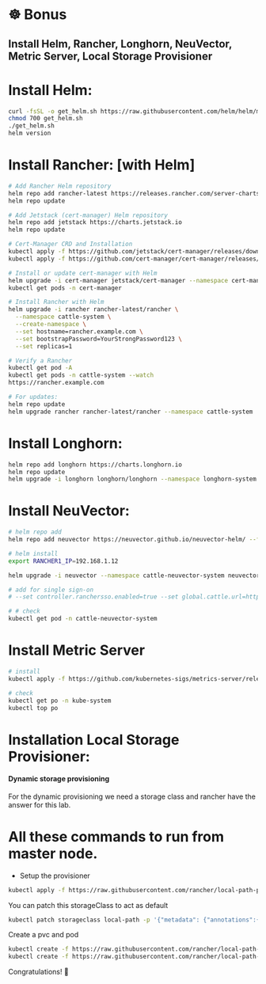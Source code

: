 # ☸️ Bonus
## Install Helm, Rancher, Longhorn, NeuVector, Metric Server, Local Storage Provisioner

# Install Helm:
```bash
curl -fsSL -o get_helm.sh https://raw.githubusercontent.com/helm/helm/main/scripts/get-helm-3
chmod 700 get_helm.sh
./get_helm.sh
helm version
```
# Install Rancher: [with Helm]
```bash
# Add Rancher Helm repository
helm repo add rancher-latest https://releases.rancher.com/server-charts/latest
helm repo update

# Add Jetstack (cert-manager) Helm repository
helm repo add jetstack https://charts.jetstack.io
helm repo update

# Cert-Manager CRD and Installation
kubectl apply -f https://github.com/jetstack/cert-manager/releases/download/v1.13.0/cert-manager.crds.yaml
kubectl apply -f https://github.com/cert-manager/cert-manager/releases/download/v1.13.0/cert-manager.yaml

# Install or update cert-manager with Helm
helm upgrade -i cert-manager jetstack/cert-manager --namespace cert-manager --create-namespace
kubectl get pods -n cert-manager

# Install Rancher with Helm
helm upgrade -i rancher rancher-latest/rancher \
  --namespace cattle-system \
  --create-namespace \
  --set hostname=rancher.example.com \
  --set bootstrapPassword=YourStrongPassword123 \
  --set replicas=1

# Verify a Rancher
kubectl get pod -A
kubectl get pods -n cattle-system --watch
https://rancher.example.com

# For updates:
helm repo update
helm upgrade rancher rancher-latest/rancher --namespace cattle-system
```
# Install Longhorn:
```bash
helm repo add longhorn https://charts.longhorn.io
helm repo update
helm upgrade -i longhorn longhorn/longhorn --namespace longhorn-system --create-namespace
```

# Install NeuVector:
```bash
# helm repo add
helm repo add neuvector https://neuvector.github.io/neuvector-helm/ --force-update

# helm install 
export RANCHER1_IP=192.168.1.12

helm upgrade -i neuvector --namespace cattle-neuvector-system neuvector/core --create-namespace --set manager.svc.type=ClusterIP --set controller.pvc.enabled=true --set controller.pvc.capacity=500Mi --set manager.ingress.enabled=true --set manager.ingress.host=neuvector.$RANCHER1_IP.sslip.io --set manager.ingress.tls=true 

# add for single sign-on
# --set controller.ranchersso.enabled=true --set global.cattle.url=https://rancher.$RANCHER1_IP.sslip.io

# # check
kubectl get pod -n cattle-neuvector-system
```
# Install Metric Server
``` bash
# install
kubectl apply -f https://github.com/kubernetes-sigs/metrics-server/releases/download/v0.5.0/components.yaml

# check
kubectl get po -n kube-system
kubectl top po

```

# Installation Local Storage Provisioner:
#### Dynamic storage provisioning
For the dynamic provisioning we need a storage class and rancher have the answer for this lab.
# All these commands to run from master node.

- Setup the provisioner
```bash
kubectl apply -f https://raw.githubusercontent.com/rancher/local-path-provisioner/v0.0.23/deploy/local-path-storage.yaml
``````
You can patch this storageClass to act as default
```bash
kubectl patch storageclass local-path -p '{"metadata": {"annotations":{"storageclass.kubernetes.io/is-default-class":"true"}}}'
```
Create a pvc and pod
```bash
kubectl create -f https://raw.githubusercontent.com/rancher/local-path-provisioner/master/examples/pvc/pvc.yaml
kubectl create -f https://raw.githubusercontent.com/rancher/local-path-provisioner/master/examples/pod/pod.yaml
```

Congratulations! 🎉

